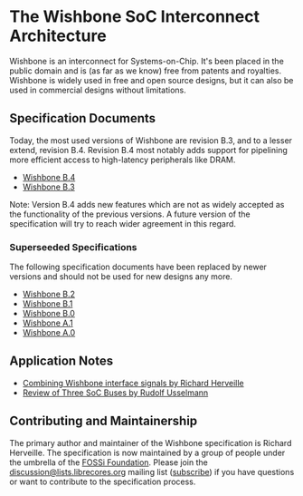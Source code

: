The Wishbone SoC Interconnect Architecture
==========================================

Wishbone is an interconnect for Systems-on-Chip.
It's been placed in the public domain and is (as far as we know) free from patents and royalties.
Wishbone is widely used in free and open source designs, but it can also be used in commercial designs without limitations.


Specification Documents
-----------------------

Today, the most used versions of Wishbone are revision B.3, and to a lesser extend, revision B.4.
Revision B.4 most notably adds support for pipelining more efficient access to high-latency peripherals like DRAM.

* [Wishbone B.4](https://github.com/fossi-foundation/wishbone/raw/master/documents/spec/wbspec_b4.pdf)
* [Wishbone B.3](https://github.com/fossi-foundation/wishbone/raw/master/documents/spec/wbspec_b3.pdf)

Note: Version B.4 adds new features which are not as widely accepted as the functionality of the previous versions.
A future version of the specification will try to reach wider agreement in this regard.

### Superseeded Specifications
The following specification documents have been replaced by newer versions and should not be used for new designs any more.

* [Wishbone B.2](https://github.com/fossi-foundation/wishbone/raw/master/documents/spec/wbspec_b2.pdf)
* [Wishbone B.1](https://github.com/fossi-foundation/wishbone/raw/master/documents/spec/wbspec_b1.pdf)
* [Wishbone B.0](https://github.com/fossi-foundation/wishbone/raw/master/documents/spec/wbspec_b0.pdf)
* [Wishbone A.1](https://github.com/fossi-foundation/wishbone/raw/master/documents/spec/wbspec_a1.pdf)
* [Wishbone A.0](https://github.com/fossi-foundation/wishbone/raw/master/documents/spec/wbspec_a0.pdf)


Application Notes
-----------------

* [Combining Wishbone interface signals by Richard Herveille](https://github.com/fossi-foundation/wishbone/raw/master/documents/appnotes/appnote_01.pdf)
* [Review of Three SoC Buses by Rudolf Usselmann](https://github.com/fossi-foundation/wishbone/raw/master/documents/appnotes/soc_bus_comparison.pdf)


Contributing and Maintainership
-------------------------------

The primary author and maintainer of the Wishbone specification is Richard Herveille.
The specification is now maintained by a group of people under the umbrella of the [FOSSi Foundation](https://www.fossi-foundation.org).
Please join the discussion@lists.librecores.org mailing list ([subscribe](https://lists.librecores.org/listinfo/discussion)) if you have questions or want to contribute to the specification process.
